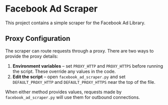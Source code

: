 # Facebook Ad Scraper

This project contains a simple scraper for the Facebook Ad Library.

## Proxy Configuration

The scraper can route requests through a proxy. There are two ways to provide
the proxy details:

1. **Environment variables** – set `PROXY_HTTP` and `PROXY_HTTPS` before running
   the script. These override any values in the code.
2. **Edit the script** – open `facebook_ad_scraper.py` and set
   `DEFAULT_PROXY_HTTP` and `DEFAULT_PROXY_HTTPS` near the top of the file.

When either method provides values, requests made by
`facebook_ad_scraper.py` will use them for outbound connections.
